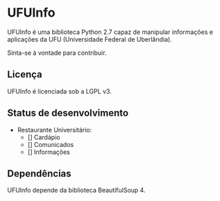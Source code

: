 UFUInfo
==========

UFUInfo é uma biblioteca Python 2.7 capaz de manipular informações e aplicações da UFU (Universidade Federal de Uberlândia).

Sinta-se à vontade para contribuir.

Licença
-------

UFUInfo é licenciada sob a LGPL v3.


Status de desenvolvimento
-------------------------

- Restaurante Universitário:
  - [] Cardápio
  - [] Comunicados
  - [] Informações

Dependências
------------

UFUInfo depende da biblioteca BeautifulSoup 4.
